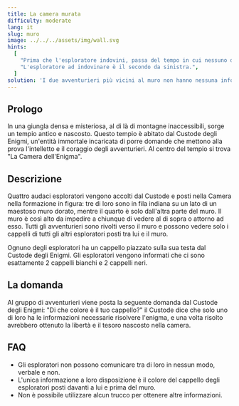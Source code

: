 ```yaml
---
title: La camera murata
difficulty: moderate
lang: it
slug: muro
image: ../../../assets/img/wall.svg
hints:
  [
    "Prima che l'esploratore indovini, passa del tempo in cui nessuno dice niente.",
    "L'esploratore ad indovinare è il secondo da sinistra.",
  ]
solution: 'I due avventurieri più vicini al muro non hanno nessuna informazione, perciò non potranno indovinare. Il primo a partire da sinistra vede due cappelli ma di colori opposti e quindi ha il 50% di probabilità di avere un cappello bianco e il 50% di averlo nero. Il secondo a partire da sinistra, invece, fa questo ragionamento: "Se io e quello davanti a me avessimo il cappello dello stesso colore, allora quello dietro di me indovinerebbe perché avrebbe la certezza del colore del suo cappello. Siccome quello dietro di me non sta indovinando, allora vuol dire che il mio cappello è del colore opposto di quello davanti a me."'
---
```


## Prologo

In una giungla densa e misteriosa, al di là di montagne inaccessibili, sorge un tempio antico e nascosto. Questo tempio è abitato dal Custode degli Enigmi, un'entità immortale incaricata di porre domande che mettono alla prova l'intelletto e il coraggio degli avventurieri. Al centro del tempio si trova "La Camera dell'Enigma".

## Descrizione

Quattro audaci esploratori vengono accolti dal Custode e posti nella Camera nella formazione in figura: tre di loro sono in fila indiana su un lato di un maestoso muro dorato, mentre il quarto è solo dall'altra parte del muro. Il muro è così alto da impedire a chiunque di vedere al di sopra o attorno ad esso. Tutti gli avventurieri sono rivolti verso il muro e possono vedere solo i cappelli di tutti gli altri esploratori posti tra lui e il muro.

Ognuno degli esploratori ha un cappello piazzato sulla sua testa dal Custode degli Enigmi. Gli esploratori vengono informati che ci sono esattamente 2 cappelli bianchi e 2 cappelli neri.

## La domanda

Al gruppo di avventurieri viene posta la seguente domanda dal Custode degli Enigmi: "Di che colore è il tuo cappello?" il Custode dice che solo uno di loro ha le informazioni necessarie risolvere l'enigma, e una volta risolto avrebbero ottenuto la libertà e il tesoro nascosto nella camera.

## FAQ

- Gli esploratori non possono comunicare tra di loro in nessun modo, verbale e non.
- L'unica informazione a loro disposizione è il colore del cappello degli esploratori posti davanti a lui e prima del muro.
- Non è possibile utilizzare alcun trucco per ottenere altre informazioni.
